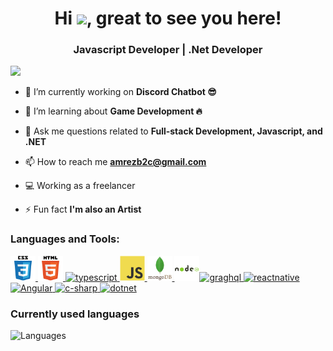 <h1 align="center">Hi <a href="https://www.gautamkrishnar.com/"><img src="https://media.giphy.com/media/hvRJCLFzcasrR4ia7z/giphy.gif" height="25px"></a>, great to see you here!</h1>
<h3 align="center">Javascript Developer | .Net Developer</h3>

![](https://komarev.com/ghpvc/?username=amrez-p&color=blue)
- 🔭 I’m currently working on **Discord Chatbot 😎**

- 🌱 I’m learning about **Game Development 🔥**


- 💬 Ask me questions related to **Full-stack Development, Javascript, and .NET**

- 📫 How to reach me **amrezb2c@gmail.com**

- 💻 Working as a freelancer

- ⚡ Fun fact **I'm also an Artist**



<h3 align="left">Languages and Tools:</h3>
   
  
<a href="https://www.w3schools.com/css/" target="_blank"> <img src="https://raw.githubusercontent.com/devicons/devicon/master/icons/css3/css3-original-wordmark.svg" alt="css3" width="40" height="40"/> </a><a href="https://www.w3.org/html/" target="_blank"> <img src="https://raw.githubusercontent.com/devicons/devicon/master/icons/html5/html5-original-wordmark.svg" alt="html5" width="40" height="40"/> </a><a href="https://www.typescriptlang.org/" target="_blank"> <img src="https://cdn.jsdelivr.net/gh/devicons/devicon/icons/typescript/typescript-original.svg" alt="typescript" width="40" height="40" /> </a><a href="https://developer.mozilla.org/en-US/docs/Web/JavaScript" target="_blank"> <img src="https://raw.githubusercontent.com/devicons/devicon/master/icons/javascript/javascript-original.svg" alt="javascript" width="40" height="40"/> </a> <a href="https://www.mongodb.com/" target="_blank"> <img src="https://raw.githubusercontent.com/devicons/devicon/master/icons/mongodb/mongodb-original-wordmark.svg" alt="mongodb" width="40" height="40"/> </a> <a href="https://nodejs.org" target="_blank"> <img src="https://raw.githubusercontent.com/devicons/devicon/master/icons/nodejs/nodejs-original-wordmark.svg" alt="nodejs" width="40" height="40"/></a><a href="https://graphql.org/" target="_blank"><img src="https://cdn.jsdelivr.net/gh/devicons/devicon/icons/graphql/graphql-plain.svg" alt="graghql" width="40" height="40" /></a><a href="https://reactnative.dev/" target="_blank"> <img src="https://reactnative.dev/img/header_logo.svg" alt="reactnative" width="40" height="40"/><a href="https://angular.io/" target="_blank"> <img src="https://cdn.jsdelivr.net/gh/devicons/devicon/icons/angularjs/angularjs-original.svg" alt="Angular" width="40" height="40" /> </a>
<a href="https://www.w3schools.com/cs/" target="_blank">
   <img src="https://cdn.jsdelivr.net/gh/devicons/devicon/icons/csharp/csharp-original.svg" alt="c-sharp" width="40" height="40" /> </a>
   <a href="https://dotnet.microsoft.com/en-us/" target="_blank">
<img src="https://cdn.jsdelivr.net/gh/devicons/devicon/icons/dotnetcore/dotnetcore-original.svg" alt="dotnet" width="40" height="40" />
   </a>
</a>  

### Currently used languages

![Languages](https://github-readme-stats-sigma-five.vercel.app/api/top-langs/?username=amrez-p&layout=compact&bg_color=22272E&hide_title=true&text_color=e4e8ec&hide_border=true&border_radius=6&card_width=278&langs_count=6)
